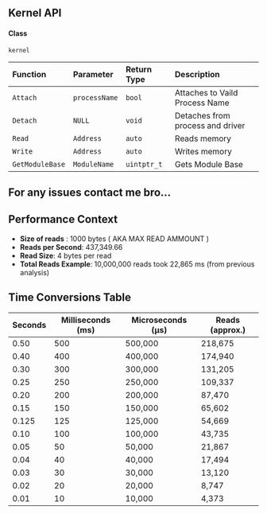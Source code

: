
## Kernel API

#### Class

```kernel
kernel
```


| Function  |  Parameter     | Return Type| Description                      |
| :-------- | :--------      | :-------   | :-------------------------       |
|  `Attach` | `processName`  | `bool`     | Attaches to Vaild Process Name   |
|  `Detach` | `NULL`         | `void`     | Detaches from process and driver |
|  `Read`   | `Address`      | `auto`     | Reads memory                     |
|  `Write`  | `Address`      | `auto`     | Writes memory                    |
|`GetModuleBase`| `ModuleName` | `uintptr_t`   | Gets Module Base            |

## For any issues contact me bro... 

## Performance Context
- **Size of reads** : 1000 bytes ( AKA MAX READ AMMOUNT )
- **Reads per Second**: 437,349.66
- **Read Size**: 4 bytes per read
- **Total Reads Example**: 10,000,000 reads took 22,865 ms (from previous analysis)

## Time Conversions Table

| Seconds | Milliseconds (ms) | Microseconds (μs) | Reads (approx.) |
|---------|-------------------|-------------------|-----------------|
| 0.50    | 500              | 500,000          | 218,675         |
| 0.40    | 400              | 400,000          | 174,940         |
| 0.30    | 300              | 300,000          | 131,205         |
| 0.25    | 250              | 250,000          | 109,337         |
| 0.20    | 200              | 200,000          | 87,470          |
| 0.15    | 150              | 150,000          | 65,602          |
| 0.125   | 125              | 125,000          | 54,669          |
| 0.10    | 100              | 100,000          | 43,735          |
| 0.05    | 50               | 50,000           | 21,867          |
| 0.04    | 40               | 40,000           | 17,494          |
| 0.03    | 30               | 30,000           | 13,120          |
| 0.02    | 20               | 20,000           | 8,747           |
| 0.01    | 10               | 10,000           | 4,373           |
